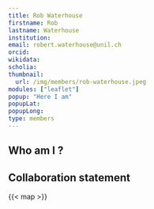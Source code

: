 ```yaml
---
title: Rob Waterhouse
firstname: Rob
lastname: Waterhouse
institution: 
email: robert.waterhouse@unil.ch
orcid: 
wikidata: 
scholia: 
thumbnail:
  url: /img/members/rob-waterhouse.jpeg
modules: ["leaflet"]
popup: "Here I am"
popupLat: 
popupLong: 
type: members
---
```


## Who am I ?

## Collaboration statement

{{< map >}}
